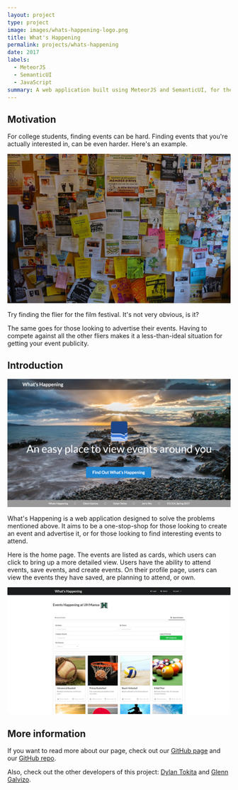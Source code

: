```yaml
---
layout: project
type: project
image: images/whats-happening-logo.png
title: What's Happening
permalink: projects/whats-happening
date: 2017
labels:
  - MeteorJS
  - SemanticUI
  - JavaScript
summary: A web application built using MeteorJS and SemanticUI, for the final project of our software engineering course. What's Happening aims to be the one-stop shop for people looking to advertise events, as well as to discover events.
---
```


## Motivation
For college students, finding events can be hard. Finding events that you're actually interested in, can be even harder. Here's an example.

<img class="ui big centered image" src="../images/crowded-bulletin-board.jpg">

Try finding the flier for the film festival. It's not very obvious, is it?

The same goes for those looking to advertise their events. Having to compete against all the other fliers makes it a less-than-ideal situation for getting your event publicity.

## Introduction

<img class="ui big centered image" src="../images/whats-happening-landing.png">

What's Happening is a web application designed to solve the problems mentioned above. It aims to be a one-stop-shop for those looking to create an event and advertise it, or for those looking to find interesting events to attend.

Here is the home page. The events are listed as cards, which users can click to bring up a more detailed view. Users have the ability to attend events, save events, and create events. On their profile page, users can view the events they have saved, are planning to attend, or own.

<img class="ui big centered image" src="../images/whats-happening-home.png">

## More information
If you want to read more about our page, check out our [GitHub page](https://whats-happening-uhm.github.io/) and our [GitHub repo](https://github.com/whats-happening-uhm/whats-happening-uhm).

Also, check out the other developers of this project: [Dylan Tokita](https://dtokita.github.io/) and [Glenn Galvizo](https://glennga.github.io/).